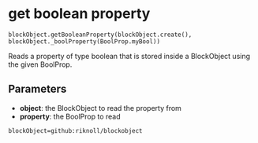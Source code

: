 # get boolean property

```sig
blockObject.getBooleanProperty(blockObject.create(), blockObject._boolProperty(BoolProp.myBool))
```

Reads a property of type boolean that is stored inside a BlockObject using the given BoolProp.

## Parameters

* **object**: the BlockObject to read the property from
* **property**: the BoolProp to read

```package
blockObject=github:riknoll/blockobject
```
